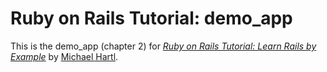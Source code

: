 # Ruby on Rails Tutorial: demo_app

This is the demo_app (chapter 2) for
[*Ruby on Rails Tutorial: Learn Rails by Example*](http://railstutorial.org/)
by [Michael Hartl](http://michaelhartl.com/).
